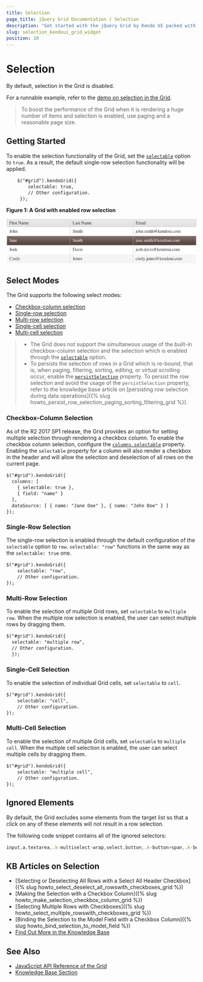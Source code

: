 ```yaml
---
title: Selection
page_title: jQuery Grid Documentation | Selection
description: "Get started with the jQuery Grid by Kendo UI packed with features such as sorting, grouping, paging, editing and more."
slug: selection_kendoui_grid_widget
position: 10
---
```


# Selection

By default, selection in the Grid is disabled.

For a runnable example, refer to the [demo on selection in the Grid](https://demos.telerik.com/kendo-ui/grid/selection).

> To boost the performance of the Grid when it is rendering a huge number of items and selection is enabled, use paging and a reasonable page size.

## Getting Started

To enable the selection functionality of the Grid, set the [`selectable`](/api/javascript/ui/grid/configuration/selectable) option to `true`. As a result, the default single-row selection functionality will be applied.

        $("#grid").kendoGrid({
            selectable: true,
            // Other configuration.
         });

**Figure 1: A Grid with enabled row selection**

![Grid with enabled row selection](grid4_1.png)

## Select Modes

The Grid supports the following select modes:
* [Checkbox-column selection](#checkbox-column-selection)
* [Single-row selection](#single-row-selection)
* [Multi-row selection](#multi-row-selection)
* [Single-cell selection](#single-cell-selection)
* [Multi-cell selection](#multi-cell-selection)

> * The Grid does not support the simultaneous usage of the built-in checkbox-column selection and the selection which is enabled through the [`selectable`](/api/javascript/ui/grid/configuration/selectable) option.
> * To persists the selection of rows in a Grid which is re-bound, that is, when paging, filtering, sorting, editing, or virtual scrolling occur, enable the [`persistSelection`](/api/javascript/ui/grid/configuration/persistselection) property. To persist the row selection and avoid the usage of the `persistSelection` property, refer to the knowledge base article on [persisting row selection during data operations]({% slug howto_persist_row_selection_paging_sorting_filtering_grid %}).

### Checkbox-Column Selection

As of the R2 2017 SP1 release, the Grid provides an option for setting multiple selection through rendering a checkbox column. To enable the checkbox column selection, configure the [`columns.selectable`](/api/javascript/ui/grid/configuration/columns.selectable) property. Enabling the `selectable` property for a column will also render a checkbox in the header and will allow the selection and deselection of all rows on the current page.

    $("#grid").kendoGrid({
      columns: [
        { selectable: true },
        { field: "name" }
      ],
      dataSource: [ { name: "Jane Doe" }, { name: "John Doe" } ]
    });

### Single-Row Selection

The single-row selection is enabled through the default configuration of the `selectable` option to `row`. `selectable: "row"` functions in the same way as the `selectable: true` one.

    $("#grid").kendoGrid({
        selectable: "row",
        // Other configuration.
    });

### Multi-Row Selection

To enable the selection of multiple Grid rows, set `selectable` to `multiple row`. When the multiple row selection is enabled, the user can select multiple rows by dragging them.

    $("#grid").kendoGrid({
      selectable: "multiple row",
      // Other configuration.
      });

### Single-Cell Selection

To enable the selection of individual Grid cells, set `selectable` to `cell`.

    $("#grid").kendoGrid({
        selectable: "cell",
        // Other configuration.
    });

### Multi-Cell Selection

To enable the selection of multiple Grid cells, set `selectable` to `multiple cell`. When the multiple cell selection is enabled, the user can select multiple cells by dragging them.

    $("#grid").kendoGrid({
        selectable: "multiple cell",
        // Other configuration.
    });

## Ignored Elements

By default, the Grid excludes some elements from the target list so that a click on any of these elements will not result in a row selection.

The following code snippet contains all of the ignored selectors:

```javascript
input,a,textarea,.k-multiselect-wrap,select,button,.k-button>span,.k-button>img,span.k-icon.k-i-arrow-60-down,span.k-icon.k-i-arrow-60-up,label.k-checkbox-label.k-no-text,.k-icon.k-i-collapse,.k-icon.k-i-expand,span.k-numeric-wrap,.k-focusable
```

## KB Articles on Selection

* [Selecting or Deselecting All Rows with a Select All Header Checkbox]({% slug howto_select_deselect_all_rowswith_checkboxes_grid %})
* [Making the Selection with a Checkbox Column]({% slug howto_make_selection_checkbox_column_grid %})
* [Selecting Multiple Rows with Checkboxes]({% slug howto_select_multiple_rowswith_checkboxes_grid %})
* [Binding the Selection to the Model Field with a Checkbox Column]({% slug howto_bind_selection_to_model_field %})
* [Find Out More in the Knowledge Base](/knowledge-base)

## See Also

* [JavaScript API Reference of the Grid](/api/javascript/ui/grid)
* [Knowledge Base Section](/knowledge-base)
